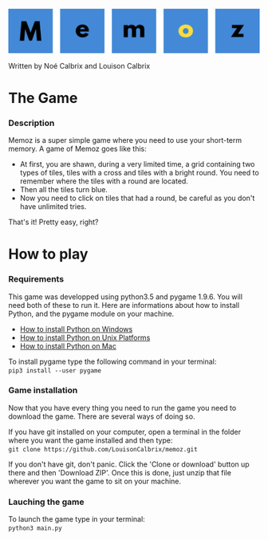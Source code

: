 ![Memoz banner](resources/banner.png)

Written by Noé Calbrix and Louison Calbrix

The Game
==========

### Description

Memoz is a super simple game where you need to use your short-term memory. A game of Memoz goes like this:
* At first, you are shawn, during a very limited time, a grid containing two types of tiles, tiles with a cross and tiles with a bright round. You need to remember where the tiles with a round are located.
* Then all the tiles turn blue.
* Now you need to click on tiles that had a round, be careful as you don't have unlimited tries.  

That's it! Pretty easy, right?

How to play
=============

### Requirements

This game was developped using python3.5 and pygame 1.9.6. You will need both of these to run it. Here are informations about how to install Python, and the pygame module on your machine.      
* [How to install Python on Windows](https://docs.python.org/3/using/windows.html)      
* [How to install Python on Unix Platforms](https://docs.python.org/3/using/unix.html#getting-and-installing-the-latest-version-of-python)      
* [How to install Python on Mac](https://docs.python.org/3/using/mac.html#getting-and-installing-macpython)      

To install pygame type the following command in your terminal:     
```pip3 install --user pygame```      

### Game installation

Now that you have every thing you need to run the game you need to download the game. There are several ways of doing so.

If you have git installed on your computer, open a terminal in the folder where you want the game installed and then type:     
```git clone https://github.com/LouisonCalbrix/memoz.git```     

If you don't have git, don't panic. Click the 'Clone or download' button up there and then 'Download ZIP'. Once this is done, just unzip that file wherever you want the game to sit on your machine.

### Lauching the game

To launch the game type in your terminal:     
```python3 main.py```
